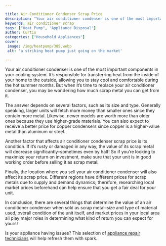 ```yaml
---

title: Air Conditioner Condenser Scrap Price
description: "Your air conditioner condenser is one of the most important components in your cooling system. It’s responsible for transferring h...scroll on and keep learning"
keywords: air conditioner scrap
tags: ["Heat Pump", "Appliance Disposal"]
author: Curtis
categories: ["Household Appliances"]
cover: 
 image: /img/heatpump/385.webp
 alt: 'a striking heat pump just going on the market'

---
```


Your air conditioner condenser is one of the most important components in your cooling system. It’s responsible for transferring heat from the inside of your home to the outside, allowing you to stay cool and comfortable during the hot summer months. But when it’s time to replace your air conditioner condenser, you may be wondering how much scrap metal you can get from it. 

The answer depends on several factors, such as its size and type. Generally speaking, larger units will fetch more money than smaller ones since they contain more metal. Likewise, newer models are worth more than older ones because they use higher-grade materials. You can also expect to receive a better price for copper condensers since copper is a higher-value metal than aluminum or steel. 

Another factor that affects air conditioner condenser scrap price is its condition. If it’s rusty or damaged in any way, the value of its scrap metal will decrease significantly–sometimes even by half! So if you’re looking to maximize your return on investment, make sure that your unit is in good working order before selling it as scrap metal. 

Finally, the location where you sell your air conditioner condenser will also affect its scrap price. Different regions have different prices for scrap metals due to supply and demand dynamics; therefore, researching local market prices beforehand can help ensure that you get a fair deal for your unit. 

In conclusion, there are several things that determine the value of an air conditioner condenser when sold as scrap metal–size and type of material used, overall condition of the unit itself, and market prices in your local area all play major roles in determining what kind of return you can expect for yours!

Is your appliance having issues? This selection of <a href="/pages/appliance-repair-technicians/">appliance repair technicians</a> will help refresh them with spark.